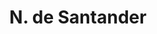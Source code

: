 ---
title: N. de Santander
menu:
  main:
    parent: departamentos
type: departamentos
layout: single
image: /images/regiones/departamentos/n-santander.jpg
bgImage: /images/regiones/departamentos/n-de-santander-banner.jpg
especies_registradas: 10317
especies_continentales: 9990
especies_marinas: 284
observaciones_continentales: 626363
observaciones_marinos: 14242
---